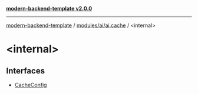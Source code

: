 [**modern-backend-template v2.0.0**](../../../../README.md)

***

[modern-backend-template](../../../../modules.md) / [modules/ai/ai.cache](../README.md) / \<internal\>

# \<internal\>

## Interfaces

- [CacheConfig](interfaces/CacheConfig.md)
